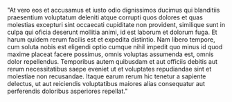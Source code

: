 "At vero eos et accusamus et iusto odio dignissimos ducimus qui blanditiis praesentium voluptatum deleniti 
atque corrupti quos dolores et quas molestias excepturi sint occaecati cupiditate non provident, similique 
sunt in culpa qui oficia deserunt mollitia animi, id est laborum et dolorum fuga. Et harum quidem rerum 
facilis est et expedita distintio. Nam libero tempore, cum soluta nobis est eligendi optio cumque nihil 
impedit quo minus id quod maxime placeat facere possimus, omnis voluptas assumenda est, omnis dolor repellendus.
Temporibus autem quibusdam et aut officiis debitis aut rerum necessitatibus saepe eveniet ut et voluptates repudiandae
sint et molestiae non recusandae. Itaque earum rerum hic tenetur a sapiente delectus, ut aut reiciendis voluptatibus
maiores alias consequatur aut perferendis doloribus asperiores repellat."
